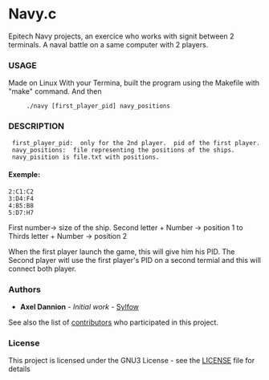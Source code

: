 # Navy.c

Epitech Navy projects, an exercice who works with signit between 2 terminals.
A naval battle on a same computer with 2 players.

### USAGE

Made on Linux
With your Termina, built the program using the Makefile with "make" command.
And then
```
     ./navy [first_player_pid] navy_positions
```
### DESCRIPTION
     first_player_pid:  only for the 2nd player.  pid of the first player.
     navy_positions:  file representing the positions of the ships.
     navy_pisition is file.txt with positions.
#### Exemple:
    2:C1:C2
    3:D4:F4
    4:B5:B8
    5:D7:H7

First number-> size of the ship.
Second letter + Number -> position 1 to
Thirds letter + Number -> position 2

When the first player launch the game, this will give him his PID.
The Second player witl use the first player's PID on a second termial and this will connect both player.

### Authors

* **Axel Dannion** - *Initial work* - [Sylfow](https://github.com/Sylfow)

See also the list of [contributors](https://github.com/your/project/contributors) who participated in this project.

### License

This project is licensed under the GNU3 License - see the [LICENSE](LICENSE) file for details
